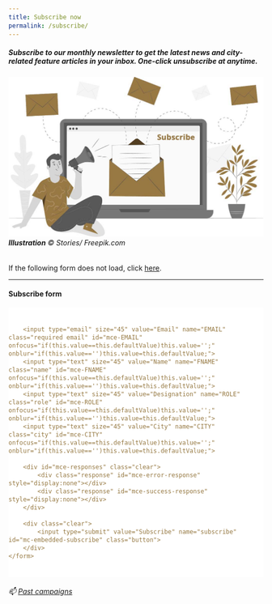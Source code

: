 ```yaml
---
title: Subscribe now
permalink: /subscribe/
---
```


##### Subscribe to our monthly newsletter to get the latest news and city-related feature articles in your inbox. One-click unsubscribe at anytime.

###### ![Subscribe](/images/subscribe.jpg/)**Illustration** © Stories/ Freepik.com 

If the following form does not load, click [here](https://go.gov.sg/newsletter/). 

---

#### **Subscribe form**

<!-- Begin MailChimp Signup Form -->
<link href="//cdn-images.mailchimp.com/embedcode/classic-10_7.css" rel="stylesheet" type="text/css">
<style type="text/css">
#mailchimp {
	background: #ffffff;
	color: #967942;
	padding: 20px 30px 20px 0px;
}
	#mailchimp input {
		 border: medium none;
    color: #000;
    font-family: 'Open Sans', sans-serif;
    font-size: 18px;
    font-style: nil;
    margin-bottom: 20px;
    padding: 10px 10px;
    width: 300px;
		border-radius: 20px;
		-moz-border-radius: 20px;
		-webkit-border-radius: 20px;
	}
		#mailchimp input.email { background: #f0e8d9 }
		#mailchimp input.name { background: #f0e8d9 }
		#mailchimp input.role { background: #f0e8d9 }
		#mailchimp input.city { background: #f0e8d9 }
		#mailchimp input[type="submit"] {
			background: #967942;
			color: #fff;
			cursor: pointer;
			font-size: 18px;
			width: 40%;
			padding: 10px 10px;

		}
			#mailchimp input[type="submit"]:hover { color: #373531 }
</style>
			
<div id="mailchimp">
	<form action="https://leekuanyewworldcityprize.us20.list-manage.com/subscribe/post?u=9ba93559f08e773e70d4115c4&amp;id=412167998e" method="post" id="mc-embedded-subscribe-form" name="mc-embedded-subscribe-form" class="validate" target="_blank">

		<input type="email" size="45" value="Email" name="EMAIL" class="required email" id="mce-EMAIL" onfocus="if(this.value==this.defaultValue)this.value='';" onblur="if(this.value=='')this.value=this.defaultValue;">
		<input type="text" size="45" value="Name" name="FNAME" class="name" id="mce-FNAME" onfocus="if(this.value==this.defaultValue)this.value='';" onblur="if(this.value=='')this.value=this.defaultValue;">
		<input type="text" size="45" value="Designation" name="ROLE" class="role" id="mce-ROLE" onfocus="if(this.value==this.defaultValue)this.value='';" onblur="if(this.value=='')this.value=this.defaultValue;">
		<input type="text" size="45" value="City" name="CITY" class="city" id="mce-CITY" onfocus="if(this.value==this.defaultValue)this.value='';" onblur="if(this.value=='')this.value=this.defaultValue;">

		<div id="mce-responses" class="clear">
			<div class="response" id="mce-error-response" style="display:none"></div>
			<div class="response" id="mce-success-response" style="display:none"></div>
		</div>

		<div class="clear">
			<input type="submit" value="Subscribe" name="subscribe" id="mc-embedded-subscribe" class="button">
		</div>
	</form>
</div>
<!--End mc_embed_signup-->

###### 📫 [Past campaigns](https://us20.campaign-archive.com/home/?u=9ba93559f08e773e70d4115c4&id=412167998e)
